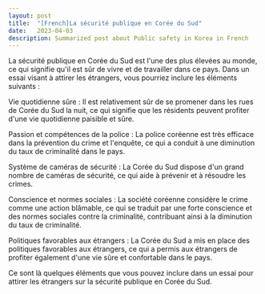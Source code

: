 ```yaml
---
layout: post
title:  "[French]La sécurité publique en Corée du Sud"
date:   2023-04-03
description: Summarized post about Public safety in Korea in French
---
```



La sécurité publique en Corée du Sud est l'une des plus élevées au monde, ce qui signifie qu'il est sûr de vivre et de travailler dans ce pays. Dans un essai visant à attirer les étrangers, vous pourriez inclure les éléments suivants :

Vie quotidienne sûre : Il est relativement sûr de se promener dans les rues de Corée du Sud la nuit, ce qui signifie que les résidents peuvent profiter d'une vie quotidienne paisible et sûre.

Passion et compétences de la police : La police coréenne est très efficace dans la prévention du crime et l'enquête, ce qui a conduit à une diminution du taux de criminalité dans le pays.

Système de caméras de sécurité : La Corée du Sud dispose d'un grand nombre de caméras de sécurité, ce qui aide à prévenir et à résoudre les crimes.

Conscience et normes sociales : La société coréenne considère le crime comme une action blâmable, ce qui se traduit par une forte conscience et des normes sociales contre la criminalité, contribuant ainsi à la diminution du taux de criminalité.

Politiques favorables aux étrangers : La Corée du Sud a mis en place des politiques favorables aux étrangers, ce qui a permis aux étrangers de profiter également d'une vie sûre et confortable dans le pays.

Ce sont là quelques éléments que vous pouvez inclure dans un essai pour attirer les étrangers sur la sécurité publique en Corée du Sud.